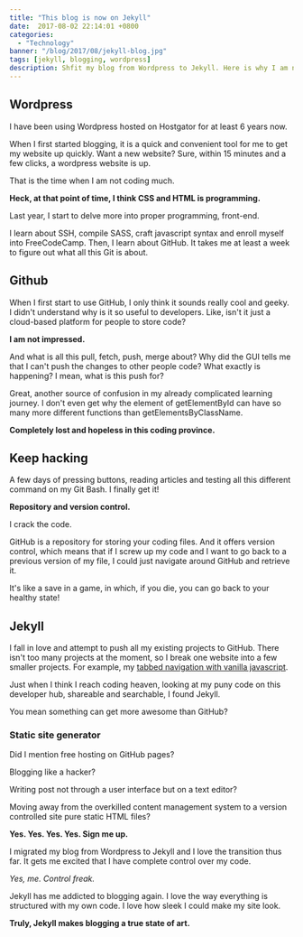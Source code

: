 ```yaml
---
title: "This blog is now on Jekyll"
date:  2017-08-02 22:14:01 +0800
categories:
  - "Technology"
banner: "/blog/2017/08/jekyll-blog.jpg"
tags: [jekyll, blogging, wordpress]
description: Shfit my blog from Wordpress to Jekyll. Here is why I am never looking back.
---
```

## Wordpress
I have been using Wordpress hosted on Hostgator for at least 6 years now.

When I first started blogging, it is a quick and convenient tool for me to get my website up quickly. Want a new website? Sure, within 15 minutes and a few clicks, a wordpress website is up.

That is the time when I am not coding much.

**Heck, at that point of time, I think CSS and HTML is programming.**

Last year, I start to delve more into proper programming, front-end.

I learn about SSH, compile SASS, craft javascript syntax and enroll myself into FreeCodeCamp. Then, I learn about GitHub. It takes me at least a week to figure out what all this Git is about.

## Github
When I first start to use GitHub, I only think it sounds really cool and geeky. I didn't understand why is it so useful to developers. Like, isn't it just a cloud-based platform for people to store code?

**I am not impressed.**

And what is all this pull, fetch, push, merge about? Why did the GUI tells me that I can't push the changes to other people code? What exactly is happening? I mean, what is this push for?

Great, another source of confusion in my already complicated learning journey. I don't even get why the element of getElementById can have so many more different functions than getElementsByClassName.

**Completely lost and hopeless in this coding province.**   

## Keep hacking
A few days of pressing buttons, reading articles and testing all this different command on my Git Bash. I finally get it!

**Repository and version control.**

I crack the code.

GitHub is a repository for storing your coding files. And it offers version control, which means that if I screw up my code and I want to go back to a previous version of my file, I could just navigate around GitHub and retrieve it.

It's like a save in a game, in which, if you die, you can go back to your healthy state!

## Jekyll
I fall in love and attempt to push all my existing projects to GitHub. There isn't too many projects at the moment, so I break one website into a few smaller projects. For example, my [tabbed navigation with vanilla javascript](https://github.com/wing-puah/tab-navigation).

Just when I think I reach coding heaven, looking at my puny code on this developer hub, shareable and searchable, I found Jekyll.

You mean something can get more awesome than GitHub?

### Static site generator

Did I mention free hosting on GitHub pages?

Blogging like a hacker?

Writing post not through a user interface but on a text editor?

Moving away from the overkilled content management system to a version controlled site pure static HTML files?

**Yes. Yes. Yes. Yes. Sign me up.**

I migrated my blog from Wordpress to Jekyll and I love the transition thus far. It gets me excited that I have complete control over my code.

_Yes, me. Control freak._

Jekyll has me addicted to blogging again. I love the way everything is structured with my own code. I love how sleek I could make my site look.

**Truly, Jekyll makes blogging a true state of art.**
